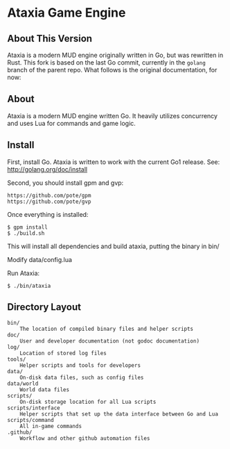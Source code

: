 # Ataxia Game Engine #

## About This Version ##

Ataxia is a modern MUD engine originally written in Go, but was rewritten in Rust.  This fork is based on the last Go
commit, currently in the `golang` branch of the parent repo.  What follows is the original documentation, for now:

## About ##

Ataxia is a modern MUD engine written Go. It heavily utilizes concurrency and uses Lua for commands
and game logic.

## Install ##

First, install Go. Ataxia is written to work with the current Go1 release. See: http://golang.org/doc/install

Second, you should install gpm and gvp:

    https://github.com/pote/gpm
    https://github.com/pote/gvp

Once everything is installed:

    $ gpm install
    $ ./build.sh

This will install all dependencies and build ataxia, putting the binary in bin/

Modify data/config.lua

Run Ataxia:

    $ ./bin/ataxia

## Directory Layout ##

    bin/
        The location of compiled binary files and helper scripts
    doc/
        User and developer documentation (not godoc documentation)
    log/
        Location of stored log files
    tools/
        Helper scripts and tools for developers
    data/
        On-disk data files, such as config files
    data/world
        World data files
    scripts/
        On-disk storage location for all Lua scripts
    scripts/interface
        Helper scripts that set up the data interface between Go and Lua
    scripts/command
        All in-game commands
    .github/
        Workflow and other github automation files
